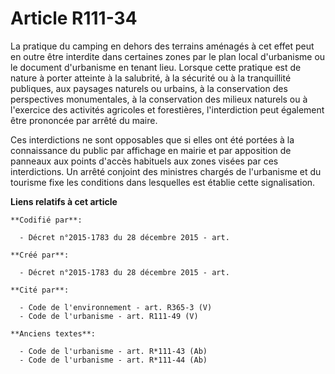# Article R111-34

La pratique du camping en dehors des terrains aménagés à cet effet peut en outre être interdite dans certaines zones par le
plan local d'urbanisme ou le document d'urbanisme en tenant lieu. Lorsque cette pratique est de nature à porter atteinte à la
salubrité, à la sécurité ou à la tranquillité publiques, aux paysages naturels ou urbains, à la conservation des perspectives
monumentales, à la conservation des milieux naturels ou à l'exercice des activités agricoles et forestières, l'interdiction
peut également être prononcée par arrêté du maire.

Ces interdictions ne sont opposables que si elles ont été portées à la connaissance du public par affichage en mairie et par
apposition de panneaux aux points d'accès habituels aux zones visées par ces interdictions. Un arrêté conjoint des ministres
chargés de l'urbanisme et du tourisme fixe les conditions dans lesquelles est établie cette signalisation.

**Liens relatifs à cet article**

	**Codifié par**:

	  - Décret n°2015-1783 du 28 décembre 2015 - art.

	**Créé par**:

	  - Décret n°2015-1783 du 28 décembre 2015 - art.

	**Cité par**:

	  - Code de l'environnement - art. R365-3 (V)
	  - Code de l'urbanisme - art. R111-49 (V)

	**Anciens textes**:

	  - Code de l'urbanisme - art. R*111-43 (Ab)
	  - Code de l'urbanisme - art. R*111-44 (Ab)
